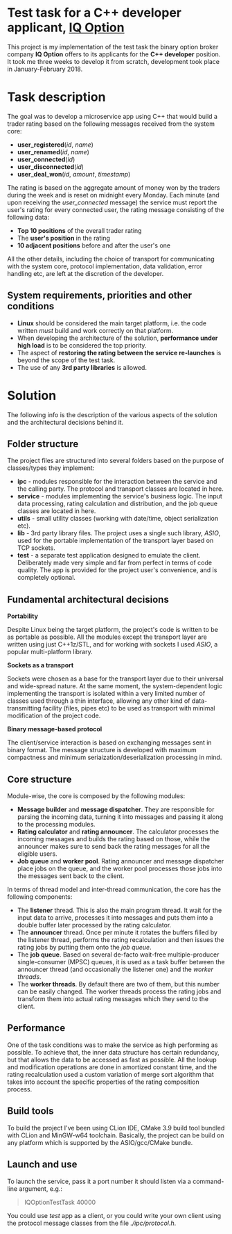 # Test task for a C++ developer applicant, [IQ Option](https://iqoption.com)

This project is my implementation of the test task the binary option broker company **IQ Option** offers to its applicants for the **C++ developer** position. It took me three weeks to develop it from scratch, development took place in January-February 2018.

# Task description
The goal was to develop a microservice app using C++ that would build a trader rating based on the following messages received from the system core:
 - **user_registered**(*id*, *name*)
 - **user_renamed**(*id*, *name*)
 - **user_connected**(*id*)
 - **user_disconnected**(*id*)
 - **user_deal_won**(*id*, *amount*, *timestamp*)

The rating is based on the aggregate amount of money won by the traders during the week and is reset on midnight every Monday. Each minute (and upon receiving the *user_connected* message) the service must report the user's rating for every connected user, the rating message consisting of the following data:

 - **Top 10 positions** of the overall trader rating
 - The **user's position** in the rating
 - **10 adjacent positions** before and after the user's one

All the other details, including the choice of transport for communicating with the system core, protocol implementation, data validation, error handling etc, are left at the discretion of the developer.

## System requirements, priorities and other conditions
 - **Linux** should be considered the main target platform, i.e. the code written *must* build and work correctly on that platform.
 - When developing the architecture of the solution, **performance under high load** is to be considered the top priority.
 - The aspect of **restoring the rating between the service re-launches** is beyond the scope of the test task.
 - The use of any **3rd party libraries** is allowed.

# Solution
The following info is the description of the various aspects of the solution and the architectural decisions behind it.

## Folder structure
The project files are structured into several folders based on the purpose of classes/types they implement:

 - **ipc** - modules responsible for the interaction between the service and the calling party. The protocol and transport classes are located in here.
 - **service** - modules implementing the service's business logic. The input data processing, rating calculation and distribution, and the job queue classes are located in here.
 - **utils** - small utility classes (working with date/time, object serialization etc).
 - **lib** - 3rd party library files. The project uses a single such library, *ASIO*, used for the portable implementation of the transport layer based on TCP sockets.
 - **test** - a separate test application designed to emulate the client. Deliberately made very simple and far from perfect in terms of code quality. The app is provided for the project user's convenience, and is completely optional.

## Fundamental architectural decisions
**Portability**

Despite Linux being the target platform, the project's code is written to be as portable as possible. All the modules except the transport layer are written using just C++1z/STL, and for working with sockets I used *ASIO*,  a popular multi-platform library.

**Sockets as a transport**

Sockets were chosen as a base for the transport layer due to their universal and wide-spread nature. At the same moment, the system-dependent logic implementing the transport is isolated within a very limited number of classes used through a thin interface, allowing any other kind of data-transmitting facility (files, pipes etc) to be used as transport with minimal modification of the project code.

**Binary message-based protocol**

The client/service interaction is based on exchanging messages sent in binary format. The message structure is developed with maximum compactness and minimum seriaization/deserialization processing in mind.

## Core structure
Module-wise, the core is composed by the following modules:

 - **Message builder** and **message dispatcher**. They are responsible for parsing the incoming data, turning it into messages and passing it along to the processing modules.
 - **Rating calculator** and **rating announcer**. The calculator processes the incoming messages and builds the rating based on those, while the announcer makes sure to send back the rating messages for all the eligible users.
 - **Job queue** and **worker pool**. Rating announcer and message dispatcher place jobs on the queue, and the worker pool processes those jobs into the messages sent back to the client.

In terms of thread model and inter-thread communication, the core has the following components:

 - The **listener** thread. This is also the main program thread. It wait for the input data to arrive, processes it into messages and puts them into a double buffer later processed by the rating calculator.
 - The **announcer** thread. Once per minute it rotates the buffers filled by the listener thread, performs the rating recalculation and then issues the rating jobs by putting them onto the *job queue*.
 - The **job queue**. Based on several de-facto wait-free multiple-producer single-consumer (MPSC) queues, it is used as a task buffer between the announcer thread (and occasionally the listener one) and the *worker threads*.
 - The **worker threads**. By default there are two of them, but this number can be easily changed. The worker threads process the rating jobs and transform them into actual rating messages which they send to the client.

## Performance
One of the task conditions was to make the service as high performing as possible. To achieve that, the inner data structure has certain redundancy, but that allows the data to be accessed as fast as possible. All the lookup and modification operations are done in amortized constant time, and the rating recalculation used a custom variation of merge sort algorithm that takes into account the specific properties of the rating composition process.

## Build tools
To build the project I've been using CLion IDE, CMake 3.9 build tool bundled with CLion and MinGW-w64 toolchain. Basically, the project can be build on any platform which is supported by the ASIO/gcc/CMake bundle.

## Launch and use
To launch the service, pass it a port number it should listen via a command-line argument, e.g.:

> IQOptionTestTask 40000

You could use *test* app as a client, or you could write your own client using the protocol message classes from the file *./ipc/protocol.h*.
